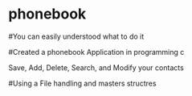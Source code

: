 # phonebook

#You can easily understood what to do it

#Created a phonebook Application in programming c

Save, Add, Delete, Search, and Modify your contacts

#Using a File handling and masters structres
